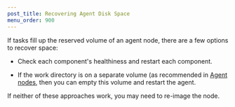 ```yaml
---
post_title: Recovering Agent Disk Space
menu_order: 900
---
```


If tasks fill up the reserved volume of an agent node, there are a few options to recover space:

- Check each component's healthiness and restart each component.

- If the work directory is on a separate volume (as recommended in [Agent nodes](/docs/1.10/installing/custom/system-requirements/#agent-nodes), then you can empty this volume and restart the agent.

If neither of these approaches work, you may need to re-image the node. 
